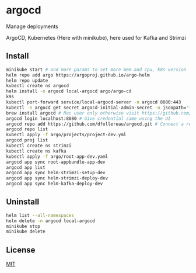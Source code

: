 # argocd
Manage deployments

ArgoCD, Kubernetes (Here with minikube), here used for Kafka and Strimzi

## Install
```bash
minikube start # and more params to set more mem and cpu, k8s version
helm repo add argo https://argoproj.github.io/argo-helm
helm repo update
kubectl create ns argocd
helm install -n argocd local-argocd argo/argo-cd
k9s
kubectl port-forward service/local-argocd-server -n argocd 8080:443
kubectl -n argocd get secret argocd-initial-admin-secret -o jsonpath="{.data.password}" | base64 -d
brew install argocd # Mac user only otherwise visit https://github.com/argoproj/argo-cd/releases/tag/v2.2.2
argocd login localhost:8080 # Give credential same using the UI
argocd repo add https://github.com/dfollereau/argocd.git # Connect a repo
argocd repo list
kubectl apply -f argo/projects/project-dev.yml
argocd proj list
kubectl create ns strimzi
kubectl create ns kafka
kubectl apply -f argo/root-app-dev.yaml
argocd app sync root-appbundle-app-dev
argocd app list
argocd app sync helm-strimzi-setup-dev
argocd app sync helm-strimzi-deploy-dev
argocd app sync helm-kafka-deploy-dev
```

## Uninstall
```bash
helm list --all-namespaces
helm delete -n argocd local-argocd
minikube stop
minikube delete
```

## License
[MIT](https://choosealicense.com/licenses/mit/)
